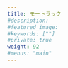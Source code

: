 ```yaml
---
title: モートラック
#description: 
#featured_image: 
#keywords: [""]
#private: true
weight: 92
#menus: "main"
---
```

